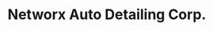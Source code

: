---
title: "Networx Auto Detailing Corp."
url: /cubao-quezon-city-barangay-immaculate-conception/networx-auto-detailing-corp/
shop: Autowerkstatt
---